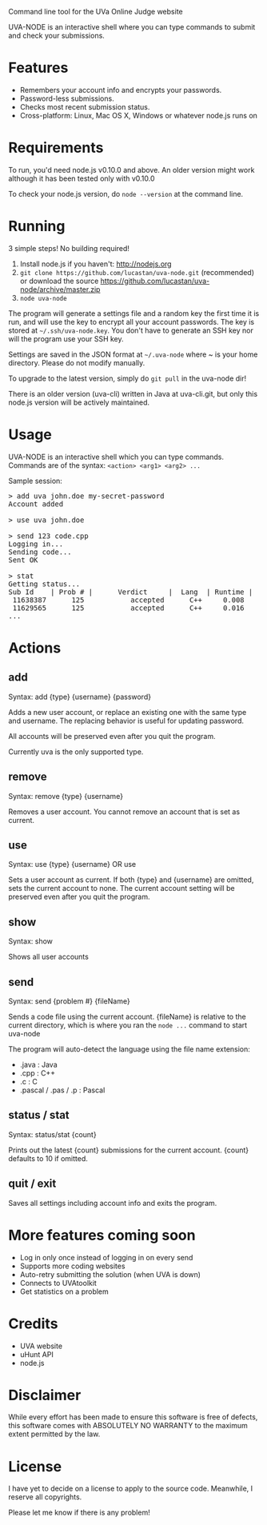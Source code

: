 Command line tool for the UVa Online Judge website

UVA-NODE is an interactive shell where you can type commands to submit
and check your submissions.

Features
========
- Remembers your account info and encrypts your passwords.
- Password-less submissions.
- Checks most recent submission status.
- Cross-platform: Linux, Mac OS X, Windows or whatever node.js runs on

Requirements
============
To run, you'd need node.js v0.10.0 and above. An older version might work
although it has been tested only with v0.10.0

To check your node.js version, do `node --version` at the command line.

Running
=======
3 simple steps! No building required!

1.  Install node.js if you haven't: http://nodejs.org
2. `git clone https://github.com/lucastan/uva-node.git` (recommended) 
    or download the source https://github.com/lucastan/uva-node/archive/master.zip
3.  `node uva-node`

The program will generate a settings file and a random key the first 
time it is run, and will use the key to encrypt all your account passwords.
The key is stored at `~/.ssh/uva-node.key`. You don't have to generate 
an SSH key nor will the program use your SSH key.

Settings are saved in the JSON format at `~/.uva-node`
where ~ is your home directory. Please do not modify manually.

To upgrade to the latest version, simply do `git pull` in the uva-node dir!

There is an older version (uva-cli) written in Java at uva-cli.git, 
but only this node.js version will be actively maintained. 

Usage
=====
UVA-NODE is an interactive shell which you can type commands.
Commands are of the syntax: `<action> <arg1> <arg2> ...`

Sample session:
<pre>
> add uva john.doe my-secret-password
Account added

> use uva john.doe

> send 123 code.cpp
Logging in...
Sending code...
Sent OK

> stat
Getting status...
Sub Id    | Prob # |      Verdict     |  Lang  | Runtime |  Rank |      Sub Time
 11638387      125           accepted      C++     0.008     519   2013-04-20 13:35:04
 11629565      125           accepted      C++     0.016     900   2013-04-19 00:16:01
...
</pre>

Actions
=======

add
----
Syntax: add {type} {username} {password}

Adds a new user account, or replace an existing one 
with the same type and username. The replacing behavior is useful for updating
password.

All accounts will be preserved even after you quit the program.

Currently uva is the only supported type.

remove
------
Syntax: remove {type} {username}

Removes a user account. You cannot remove an account that is set as current.

use
---
Syntax: use {type} {username} OR use

Sets a user account as current.
If both {type} and {username} are omitted, sets the current account to none.
The current account setting will be preserved even after you quit the program.

show
----
Syntax: show 

Shows all user accounts

send
----
Syntax: send {problem #} {fileName}

Sends a code file using the current account. 
{fileName} is relative to the current directory, which
is where you ran the `node ...` command to start uva-node

The program will auto-detect the language using the file name extension:
- .java  : Java
- .cpp   : C++
- .c     : C
- .pascal / .pas / .p : Pascal 

status / stat
-------------
Syntax: status/stat {count}

Prints out the latest {count} submissions for the current account.
{count} defaults to 10 if omitted.

quit / exit
-----------
Saves all settings including account info and exits the program.

More features coming soon
==========================
- Log in only once instead of logging in on every send
- Supports more coding websites
- Auto-retry submitting the solution (when UVA is down)
- Connects to UVAtoolkit
- Get statistics on a problem

Credits
=======
- UVA website
- uHunt API
- node.js

Disclaimer
==========
While every effort has been made to ensure this software is free of defects, 
this software comes with ABSOLUTELY NO WARRANTY to the maximum extent 
permitted by the law.

License
=======
I have yet to decide on a license to apply to the source code.
Meanwhile, I reserve all copyrights.


Please let me know if there is any problem!

